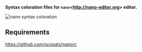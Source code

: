 **Syntax coloration files for `nano`<<http://nano-editor.org>> editor.**

![nano syntax coloration](https://raw.githubusercontent.com/Kraymer/bulkdata/master/F-dotfiles/nano_syntax.png)

## Requirements

https://github.com/scopatz/nanorc
